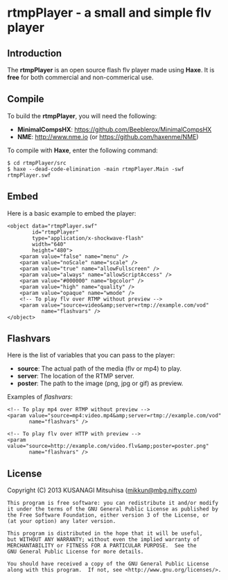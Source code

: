 rtmpPlayer - a small and simple flv player
==========================================

Introduction
------------

The **rtmpPlayer** is an open source flash flv player made using **Haxe**.
It is **free** for both commercial and non-commerical use.

Compile
-------

To build the **rtmpPlayer**, you will need the following:

* **MinimalCompsHX**: <https://github.com/Beeblerox/MinimalCompsHX>
* **NME**: <http://www.nme.io> (or <https://github.com/haxenme/NME>)

To compile with **Haxe**, enter the following command:

    $ cd rtmpPlayer/src
    $ haxe --dead-code-elimination -main rtmpPlayer.Main -swf rtmpPlayer.swf

Embed
-----

Here is a basic example to embed the player:

    <object data="rtmpPlayer.swf"
            id="rtmpPlayer"
            type="application/x-shockwave-flash"
            width="640"
            height="480">
        <param value="false" name="menu" />
        <param value="noScale" name="scale" />
        <param value="true" name="allowFullscreen" />
        <param value="always" name="allowScriptAccess" />
        <param value="#000000" name="bgcolor" />
        <param value="high" name="quality" />
        <param value="opaque" name="wmode" />
        <!-- To play flv over RTMP without preview -->
        <param value="source=video&amp;server=rtmp://example.com/vod"
               name="flashvars" />
    </object>

Flashvars
---------

Here is the list of variables that you can pass to the player:

* **source**: The actual path of the media (flv or mp4) to play.
* **server**: The location of the RTMP server.
* **poster**: The path to the image (png, jpg or gif) as preview.

Examples of *flashvars*:

    <!-- To play mp4 over RTMP without preview -->
    <param value="source=mp4:video.mp4&amp;server=rtmp://example.com/vod"
           name="flashvars" />

    <!-- To play flv over HTTP with preview -->
    <param value="source=http://example.com/video.flv&amp;poster=poster.png"
           name="flashvars" />

License
-------

Copyright (C) 2013 KUSANAGI Mitsuhisa (<mikkun@mbg.nifty.com>)

    This program is free software: you can redistribute it and/or modify
    it under the terms of the GNU General Public License as published by
    the Free Software Foundation, either version 3 of the License, or
    (at your option) any later version.

    This program is distributed in the hope that it will be useful,
    but WITHOUT ANY WARRANTY; without even the implied warranty of
    MERCHANTABILITY or FITNESS FOR A PARTICULAR PURPOSE.  See the
    GNU General Public License for more details.

    You should have received a copy of the GNU General Public License
    along with this program.  If not, see <http://www.gnu.org/licenses/>.
